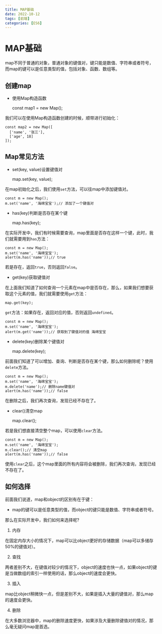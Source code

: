 ```yaml
---
title: MAP基础
date: 2022-10-12
tags: [前端]
categories: [ES6]
---
```

# MAP基础

map不同于普通的对象，普通对象的键值对，键只能是数值、字符串或者符号，而map的键可以是任意类型的值，包括对象、函数、数组等。

## 创建map

- 使用Map构造函数

    const map1 = new Map();

我们可以在使用Map构造函数创建的时候，顺带进行初始化：

    const map2 = new Map([
      ['name', '张三'],
      ['age', 18]
    ]);

## Map常见方法

- set(key, value)设置键值对

    map.set(key, value);

在map初始化之后，我们使用`set`方法，可以往map中添加键值对。

    const m = new Map();
    m.set('name', '海绵宝宝');// 添加了一个键值对

- has(key)判断是否存在某个键

    map.has(key);

在实际开发中，我们有时候需要查询，map里面是否存在这样一个键，此时，我们就需要用到`has`方法：

    const m = new Map();
    m.set('name', '海绵宝宝');
    alert(m.has('name'));// true

若是存在，返回`true`，否则返回`false`。

- get(key)获取键值对

在上面我们知道了如何查询一个元素在map中是否存在，那么，如果我们想要获取这个元素的值，我们就需要使用`get`方法：

    map.get(key);

`get`方法：如果存在，返回对应的值，否则返回`undefined`。

    const m = new Map();
    m.set('name', '海绵宝宝');
    alert(m.get('name'));// 获取到了键值对的值 海绵宝宝


- delete(key)删除某个键值对

    map.delete(key);

前面我们知道了可以增加、查询、判断是否存在某个键，那么如何删除呢？使用`delete`方法。

    const m = new Map();
    m.set('name', '海绵宝宝');
    m.delete('name');// 删除name键值对
    alert(m.has('name'));// false 

在删除之后，我们再次查询，发现已经不存在了。

- clear()清空map

    map.clear();

若是我们想直接清空整个map，可以使用`clear`方法。

    const m = new Map();
    m.set('name', '海绵宝宝');
    m.clear();// 清空map
    alert(m.has('name'));// false

使用`clear`之后，这个map里面的所有内容将会被删除，我们再次查询，发现已经不存在了。

## 如何选择

前面我们说道，map和object的区别有在于键：

- map的键可以是任意类型的值，而object的键只能是数值、字符串或者符号。

那么在实际开发中，我们如何来选择呢?

1. 内存

在固定内存大小的情况下，map可以比object更好的存储数据（map可以多储存50%的键值对）。

2. 查找

两者差别不大，在键值对较少的情况下，object的速度也快一点，如果object的键是当做数组的索引一样使用的话，那么object的速度会更快。

3. 插入

map比object稍微快一点，但是差别不大，如果是插入大量的键值对，那么map的速度会更快。

4. 删除

在大多数浏览器中，map的删除速度更快，如果涉及大量删除键值对的情况，那么毫无疑问map是首选。